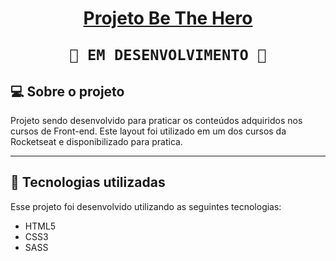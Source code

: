 <h1 align="center">
    <a href="#" target="_blank">Projeto Be The Hero</a>

    🚧 EM DESENVOLVIMENTO 🚧
</h1>

## 💻 Sobre o projeto
Projeto sendo desenvolvido para praticar os conteúdos adquiridos nos cursos de Front-end.
Este layout foi utilizado em um dos cursos da Rocketseat e disponibilizado para pratica.


---

## 🚀 Tecnologias utilizadas
Esse projeto foi desenvolvido utilizando as seguintes tecnologias:
- HTML5
- CSS3
- SASS